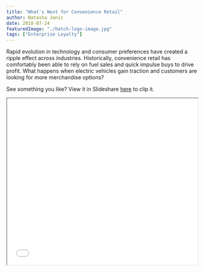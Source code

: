 ```yaml
---
title: "What's Next for Convenience Retail"
author: Natasha Janic
date: 2018-07-24
featuredImage: "./hatch-logo-image.jpg"
tags: ["Enterprise Loyalty"]
---
```


Rapid evolution in technology and consumer preferences have created a ripple effect across industries. Historically, convenience retail has comfortably been able to rely on fuel sales and quick impulse buys to drive profit. What happens when electric vehicles gain traction and customers are looking for more merchandise options?

See something you like? View it in Slideshare [here](https://www.slideshare.net/HatchLoyalty/whats-next-for-convenience-retail-106195281) to clip it.

<iframe src="/assets/files/whats-next-for-convenience-retail.pdf" width="100%" height="440px"></iframe>